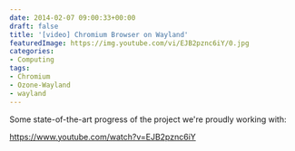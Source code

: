 ```yaml
---
date: 2014-02-07 09:00:33+00:00
draft: false
title: '[video] Chromium Browser on Wayland'
featuredImage: https://img.youtube.com/vi/EJB2pznc6iY/0.jpg
categories:
- Computing
tags:
- Chromium
- Ozone-Wayland
- wayland
---
```


Some state-of-the-art progress of the project we're proudly working with:

https://www.youtube.com/watch?v=EJB2pznc6iY


